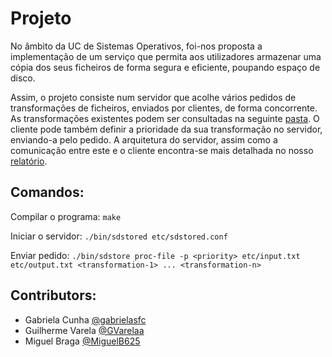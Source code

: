 # Projeto

No âmbito da UC de Sistemas Operativos, foi-nos proposta a implementação de um serviço que permita aos utilizadores armazenar uma cópia dos seus ficheiros
de forma segura e eficiente, poupando espaço de disco.

Assim, o projeto consiste num servidor que acolhe vários pedidos de transformações de ficheiros, enviados por clientes, de forma concorrente. As
transformações existentes podem ser consultadas na seguinte [pasta](https://github.com/gabrielasfc/LEI/tree/master/SO/Projeto/bin/sdstore-transformations).
O cliente pode também definir a prioridade da sua transformação no servidor, enviando-a pelo pedido. A arquitetura do servidor, assim como a comunicação
entre este e o cliente encontra-se mais detalhada no nosso [relatório](https://github.com/gabrielasfc/LEI/blob/master/SO/Projeto/Relat%C3%B3rio.pdf).

## Comandos:
Compilar o programa: ```make```

Iniciar o servidor: ```./bin/sdstored etc/sdstored.conf```

Enviar pedido: ```./bin/sdstore proc-file -p <priority> etc/input.txt etc/output.txt <transformation-1> ... <transformation-n>```


## Contributors:
- Gabriela Cunha [@gabrielasfc](https://github.com/gabrielasfc)
- Guilherme Varela [@GVarelaa](https://github.com/GVarelaa)
- Miguel Braga [@MiguelB625](https://github.com/MiguelB625)

